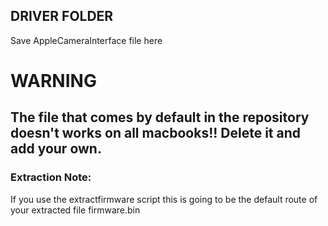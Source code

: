 ## DRIVER FOLDER 
Save AppleCameraInterface file here

# WARNING
## The file that comes by default in the repository doesn't works on all macbooks!! Delete it and add your own.

### Extraction Note:
If you use the extractfirmware script this is going to be the default route of your extracted file
firmware.bin